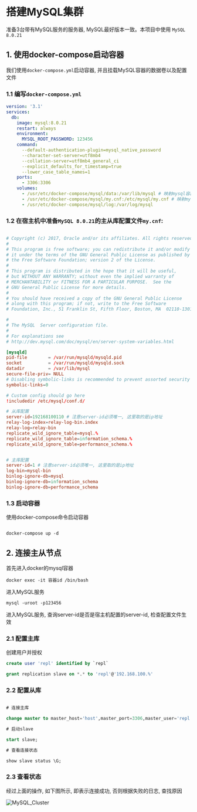 # 搭建MySQL集群

准备3台带有MySQL服务的服务器, MySQL最好版本一致。本项目中使用 `MySQL 8.0.21`

## 1. 使用docker-compose启动容器

我们使用`docker-compose.yml`启动容器, 并且挂载MySQL容器的数据卷以及配置文件

### 1.1 编写`docker-compose.yml`

```yaml
version: '3.1'
services:
  db:
    image: mysql:8.0.21
    restart: always
    environment:
      MYSQL_ROOT_PASSWORD: 123456
    command:
      --default-authentication-plugin=mysql_native_password
      --character-set-server=utf8mb4
      --collation-server=utf8mb4_general_ci
      --explicit_defaults_for_timestamp=true
      --lower_case_table_names=1
    ports:
      - 3306:3306
    volumes:
      - /usr/etc/docker-compose/mysql/data:/var/lib/mysql # 映射mysql容器中的数据卷到宿主机上
      - /usr/etc/docker-compose/mysql/my.cnf:/etc/mysql/my.cnf # 映射mysql容器中的配置文件到宿主机上
      - /usr/etc/docker-compose/mysql/log:/var/log/mysql
```

### 1.2 在宿主机中准备`MySQL 8.0.21`的主从库配置文件`my.cnf`:

```conf

# Copyright (c) 2017, Oracle and/or its affiliates. All rights reserved.
#
# This program is free software; you can redistribute it and/or modify
# it under the terms of the GNU General Public License as published by
# the Free Software Foundation; version 2 of the License.
#
# This program is distributed in the hope that it will be useful,
# but WITHOUT ANY WARRANTY; without even the implied warranty of
# MERCHANTABILITY or FITNESS FOR A PARTICULAR PURPOSE.  See the
# GNU General Public License for more details.
#
# You should have received a copy of the GNU General Public License
# along with this program; if not, write to the Free Software
# Foundation, Inc., 51 Franklin St, Fifth Floor, Boston, MA  02110-1301 USA

#
# The MySQL  Server configuration file.
#
# For explanations see
# http://dev.mysql.com/doc/mysql/en/server-system-variables.html

[mysqld]
pid-file        = /var/run/mysqld/mysqld.pid
socket          = /var/run/mysqld/mysqld.sock
datadir         = /var/lib/mysql
secure-file-priv= NULL
# Disabling symbolic-links is recommended to prevent assorted security risks
symbolic-links=0

# Custom config should go here
!includedir /etc/mysql/conf.d/

# 从库配置
server-id=192168100110 # 注意server-id必须唯一, 这里取的是ip地址
relay-log-index=relay-log-bin.index
relay-log=relay-bin
replicate_wild_ignore_table=mysql.%
replicate_wild_ignore_table=information_schema.%
replicate_wild_ignore_table=performance_schema.%


# 主库配置
server-id=1 # 注意server-id必须唯一, 这里取的是ip地址
log-bin=mysql-bin
binlog-ignore-db=mysql
binlog-ignore-db=information_schema
binlog-ignore-db=performance_schema

```

### 1.3 启动容器

使用docker-compose命令启动容器

```shell

docker-compose up -d

```

## 2. 连接主从节点

首先进入docker的mysql容器

```shell
docker exec -it 容器id /bin/bash
```

进入MySQL服务

```shell
mysql -uroot -p123456
```

进入MySQL服务, 查询server-id是否是宿主机配置的server-id, 检查配置文件生效

### 2.1 配置主库

创建用户并授权

```sql
create user 'repl' identified by `repl`

grant replication slave on *.* to 'repl'@'192.168.100.%'
```

### 2.2 配置从库

```sql

# 连接主库

change master to master_host='host',master_port=3306,master_user='repl',master_password='repl',master_log_file='master-bin.000001',master_log_pos=0;

# 启动slave

start slave;

# 查看连接状态

show slave status \G;
```

### 2.3 查看状态

经过上面的操作, 如下图所示, 即表示连接成功, 否则根据失败的日志, 查找原因

![MySQL_Cluster](/images/MySQL_Cluster.png)


